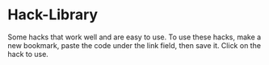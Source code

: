 # Hack-Library
Some hacks that work well and are easy to use. 
To use these hacks, make a new bookmark, paste the code under the link field,
then save it. Click on the hack to use. 
